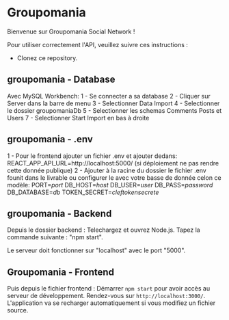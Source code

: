 # Groupomania
Bienvenue sur Groupomania Social Network ! 

Pour utiliser correctement l'API, veuillez suivre ces instructions :

 - Clonez ce repository. 

 ## groupomania - Database
 Avec MySQL Workbench:
 1 - Se connecter a sa database
 2 - Cliquer sur Server dans la barre de menu
 3 - Selectionner Data Import
 4 - Selectionner le dossier groupomaniaDb
 5 - Selectionner les schemas Comments Posts et Users
 7 - Selectionner Start Import en bas à droite
 ## groupomania - .env
1 - Pour le frontend ajouter un fichier .env et ajouter dedans: REACT_APP_API_URL=http://localhost:5000/ (si déploiement ne pas rendre cette donnée publique)
2 - Ajouter à la racine du dossier le fichier .env founit dans le livrable ou configurer le avec votre basse de donnée celon ce modèle:
PORT=*port*
DB_HOST=*host*
DB_USER=*user*
DB_PASS=*password*
DB_DATABASE=*db*
TOKEN_SECRET=*cleftokensecrete*

 ## groupomania - Backend
Depuis le dossier backend :
Telechargez et ouvrez Node.js. 
Tapez la commande suivante : "npm start". 

Le serveur doit fonctionner sur "localhost" avec le port "5000".

## Groupomania - Frontend
Puis depuis le fichier frontend :
Démarrer `npm start` pour avoir accès au serveur de développement. 
Rendez-vous sur `http://localhost:3000/`. 
L'application va se recharger automatiquement si vous modifiez un fichier source.